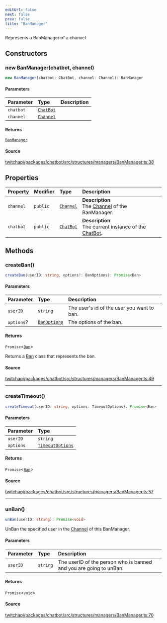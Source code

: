 ```yaml
---
editUrl: false
next: false
prev: false
title: "BanManager"
---
```


Represents a BanManager of a channel

## Constructors

### new BanManager(chatbot, channel)

```ts
new BanManager(chatbot: ChatBot, channel: Channel): BanManager
```

#### Parameters

| Parameter | Type | Description |
| :------ | :------ | :------ |
| `chatbot` | [`ChatBot`](ChatBot.md) |  |
| `channel` | [`Channel`](Channel.md) |  |

#### Returns

[`BanManager`](BanManager.md)

#### Source

[twitchapi/packages/chatbot/src/structures/managers/BanManager.ts:38](https://github.com/pablornc/twitchapi//blob/b274026/packages/chatbot/src/structures/managers/BanManager.ts#L38)

## Properties

| Property | Modifier | Type | Description |
| :------ | :------ | :------ | :------ |
| `channel` | `public` | [`Channel`](Channel.md) | **Description**<br />The [Channel](../../api/chatbot/classes/channel) of the BanManager. |
| `chatbot` | `public` | [`ChatBot`](ChatBot.md) | **Description**<br />The current instance of the [ChatBot](../../api/chatbot/classes/chatbot). |

## Methods

### createBan()

```ts
createBan(userID: string, options?: BanOptions): Promise<Ban>
```

#### Parameters

| Parameter | Type | Description |
| :------ | :------ | :------ |
| `userID` | `string` | The user's id of the user you want to ban. |
| `options`? | [`BanOptions`](../interfaces/BanOptions.md) | The options of the ban. |

#### Returns

`Promise`\<[`Ban`](Ban.md)\>

Returns a [Ban](../../api/chatbot/classes/ban) class that represents the ban.

#### Source

[twitchapi/packages/chatbot/src/structures/managers/BanManager.ts:49](https://github.com/pablornc/twitchapi//blob/b274026/packages/chatbot/src/structures/managers/BanManager.ts#L49)

***

### createTimeout()

```ts
createTimeout(userID: string, options: TimeoutOptions): Promise<Ban>
```

#### Parameters

| Parameter | Type |
| :------ | :------ |
| `userID` | `string` |
| `options` | [`TimeoutOptions`](../interfaces/TimeoutOptions.md) |

#### Returns

`Promise`\<[`Ban`](Ban.md)\>

#### Source

[twitchapi/packages/chatbot/src/structures/managers/BanManager.ts:57](https://github.com/pablornc/twitchapi//blob/b274026/packages/chatbot/src/structures/managers/BanManager.ts#L57)

***

### unBan()

```ts
unBan(userID: string): Promise<void>
```

UnBan the specified user in the [Channel](../../api/chatbot/classes/channel) of this BanManager.

#### Parameters

| Parameter | Type | Description |
| :------ | :------ | :------ |
| `userID` | `string` | The userID of the person who is banned and you are going to unBan. |

#### Returns

`Promise`\<`void`\>

#### Source

[twitchapi/packages/chatbot/src/structures/managers/BanManager.ts:70](https://github.com/pablornc/twitchapi//blob/b274026/packages/chatbot/src/structures/managers/BanManager.ts#L70)
